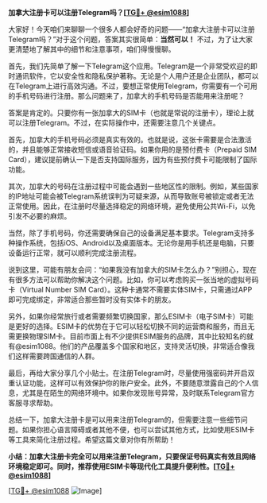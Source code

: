 **加拿大注册卡可以注册Telegram吗？[[TG💪+ @esim1088](https://t.me/s/esim1088)]**

大家好！今天咱们来聊聊一个很多人都会好奇的问题——“加拿大注册卡可以注册Telegram吗？”对于这个问题，答案其实很简单：**当然可以！** 不过，为了让大家更清楚地了解其中的细节和注意事项，咱们得慢慢聊。

首先，我们先简单了解一下Telegram这个应用。Telegram是一个非常受欢迎的即时通讯软件，它以安全性和隐私保护著称。无论是个人用户还是企业团队，都可以在Telegram上进行高效沟通。不过，要想正常使用Telegram，你需要有一个可用的手机号码进行注册。那么问题来了，加拿大的手机号码是否能用来注册呢？

答案是肯定的。只要你有一张加拿大的SIM卡（也就是常说的注册卡），理论上就可以注册Telegram。不过，在实际操作中，还需要注意几个关键点。

首先，加拿大的手机号码必须是真实有效的。也就是说，这张卡需要是合法激活的，并且能够正常接收短信或语音验证码。如果你用的是预付费卡（Prepaid SIM Card），建议提前确认一下是否支持国际服务，因为有些预付费卡可能限制了国际功能。

其次，加拿大的号码在注册过程中可能会遇到一些地区性的限制。例如，某些国家的IP地址可能会被Telegram系统误判为可疑来源，从而导致账号被锁定或者无法正常使用。因此，在注册时尽量选择稳定的网络环境，避免使用公共Wi-Fi，以免引发不必要的麻烦。

当然，除了手机号码，你还需要确保自己的设备满足基本要求。Telegram支持多种操作系统，包括iOS、Android以及桌面版本。无论你是用手机还是电脑，只要设备运行正常，就可以顺利完成注册流程。

说到这里，可能有朋友会问：“如果我没有加拿大的SIM卡怎么办？”别担心，现在有很多方法可以帮助你解决这个问题。比如，你可以考虑购买一张当地的虚拟号码卡（Virtual Number SIM Card）。这种卡通常不需要实体SIM卡，只需通过APP即可完成绑定，非常适合那些暂时没有实体卡的朋友。

另外，如果你经常旅行或者需要频繁切换国家，那么ESIM卡（电子SIM卡）可能是更好的选择。ESIM卡的优势在于它可以轻松切换不同的运营商和服务，而且无需更换物理SIM卡。目前市面上有不少提供ESIM服务的品牌，其中比较知名的就有@esim1088。他们的产品覆盖多个国家和地区，支持灵活切换，非常适合像我们这样需要跨国通信的人群。

最后，再给大家分享几个小贴士。在注册Telegram时，尽量使用强密码并开启双重认证功能，这样可以有效保护你的账户安全。此外，不要随意泄露自己的个人信息，尤其是在陌生的网络环境中。如果你发现账号异常，及时联系Telegram官方客服寻求帮助。

总结一下，加拿大注册卡是可以用来注册Telegram的，但需要注意一些细节问题。如果你担心语言障碍或者其他不便，也可以尝试其他方式，比如使用ESIM卡等工具来简化注册过程。希望这篇文章对你有所帮助！

**小结：加拿大注册卡完全可以用来注册Telegram，只要保证号码真实有效且网络环境稳定即可。同时，推荐使用ESIM卡等现代化工具提升便利性。[[TG💪+ @esim1088](https://t.me/s/esim1088)]**

[[TG💪+ @esim1088](https://t.me/s/esim1088) ![Image](https://i.postimg.cc/4NQfJmqS/Snipaste-2025-05-13-00-14-12.png)]